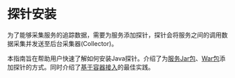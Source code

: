 # 探针安装
为了能够采集服务的追踪数据，需要为服务添加探针，探针会将服务之间的调用数据采集并发送至后台采集器(Collector)。

本指南旨在帮助用户快速了解如何安装Java探针。介绍了为[服务Jar包](jar.md)、[War包](war.md)添加探针的方式。同时介绍了[基于容器接入](docker.md)的最佳实践。